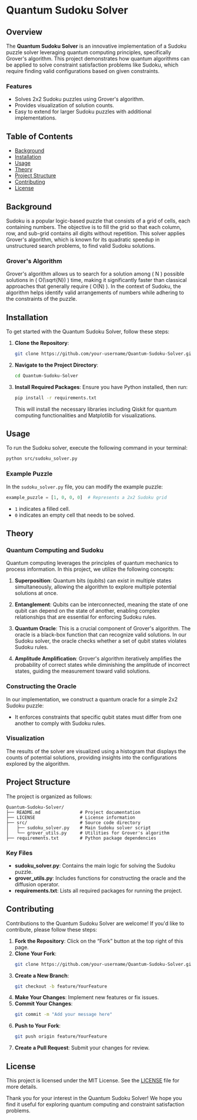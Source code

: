 # Quantum Sudoku Solver

## Overview

The **Quantum Sudoku Solver** is an innovative implementation of a Sudoku puzzle solver leveraging quantum computing principles, specifically Grover's algorithm. This project demonstrates how quantum algorithms can be applied to solve constraint satisfaction problems like Sudoku, which require finding valid configurations based on given constraints.

### Features
- Solves 2x2 Sudoku puzzles using Grover's algorithm.
- Provides visualization of solution counts.
- Easy to extend for larger Sudoku puzzles with additional implementations.

## Table of Contents
- [Background](#background)
- [Installation](#installation)
- [Usage](#usage)
- [Theory](#theory)
- [Project Structure](#project-structure)
- [Contributing](#contributing)
- [License](#license)

## Background

Sudoku is a popular logic-based puzzle that consists of a grid of cells, each containing numbers. The objective is to fill the grid so that each column, row, and sub-grid contains all digits without repetition. This solver applies Grover's algorithm, which is known for its quadratic speedup in unstructured search problems, to find valid Sudoku solutions.

### Grover's Algorithm

Grover's algorithm allows us to search for a solution among \( N \) possible solutions in \( O(\sqrt{N}) \) time, making it significantly faster than classical approaches that generally require \( O(N) \). In the context of Sudoku, the algorithm helps identify valid arrangements of numbers while adhering to the constraints of the puzzle.

## Installation

To get started with the Quantum Sudoku Solver, follow these steps:

1. **Clone the Repository**:
   ```bash
   git clone https://github.com/your-username/Quantum-Sudoku-Solver.git
   ```

2. **Navigate to the Project Directory**:
   ```bash
   cd Quantum-Sudoku-Solver
   ```

3. **Install Required Packages**:
   Ensure you have Python installed, then run:
   ```bash
   pip install -r requirements.txt
   ```

   This will install the necessary libraries including Qiskit for quantum computing functionalities and Matplotlib for visualizations.

## Usage

To run the Sudoku solver, execute the following command in your terminal:

```bash
python src/sudoku_solver.py
```

### Example Puzzle
In the `sudoku_solver.py` file, you can modify the example puzzle:
```python
example_puzzle = [1, 0, 0, 0]  # Represents a 2x2 Sudoku grid
```
- `1` indicates a filled cell.
- `0` indicates an empty cell that needs to be solved.

## Theory

### Quantum Computing and Sudoku

Quantum computing leverages the principles of quantum mechanics to process information. In this project, we utilize the following concepts:

1. **Superposition**: Quantum bits (qubits) can exist in multiple states simultaneously, allowing the algorithm to explore multiple potential solutions at once.

2. **Entanglement**: Qubits can be interconnected, meaning the state of one qubit can depend on the state of another, enabling complex relationships that are essential for enforcing Sudoku rules.

3. **Quantum Oracle**: This is a crucial component of Grover's algorithm. The oracle is a black-box function that can recognize valid solutions. In our Sudoku solver, the oracle checks whether a set of qubit states violates Sudoku rules.

4. **Amplitude Amplification**: Grover's algorithm iteratively amplifies the probability of correct states while diminishing the amplitude of incorrect states, guiding the measurement toward valid solutions.

### Constructing the Oracle

In our implementation, we construct a quantum oracle for a simple 2x2 Sudoku puzzle:
- It enforces constraints that specific qubit states must differ from one another to comply with Sudoku rules.

### Visualization

The results of the solver are visualized using a histogram that displays the counts of potential solutions, providing insights into the configurations explored by the algorithm.

## Project Structure

The project is organized as follows:

```
Quantum-Sudoku-Solver/
├── README.md               # Project documentation
├── LICENSE                 # License information
├── src/                    # Source code directory
│   ├── sudoku_solver.py    # Main Sudoku solver script
│   └── grover_utils.py     # Utilities for Grover's algorithm
├── requirements.txt        # Python package dependencies
```

### Key Files

- **sudoku_solver.py**: Contains the main logic for solving the Sudoku puzzle.
- **grover_utils.py**: Includes functions for constructing the oracle and the diffusion operator.
- **requirements.txt**: Lists all required packages for running the project.

## Contributing

Contributions to the Quantum Sudoku Solver are welcome! If you'd like to contribute, please follow these steps:

1. **Fork the Repository**: Click on the “Fork” button at the top right of this page.
2. **Clone Your Fork**:
   ```bash
   git clone https://github.com/your-username/Quantum-Sudoku-Solver.git
   ```
3. **Create a New Branch**:
   ```bash
   git checkout -b feature/YourFeature
   ```
4. **Make Your Changes**: Implement new features or fix issues.
5. **Commit Your Changes**:
   ```bash
   git commit -m "Add your message here"
   ```
6. **Push to Your Fork**:
   ```bash
   git push origin feature/YourFeature
   ```
7. **Create a Pull Request**: Submit your changes for review.

## License

This project is licensed under the MIT License. See the [LICENSE](LICENSE) file for more details.

Thank you for your interest in the Quantum Sudoku Solver! We hope you find it useful for exploring quantum computing and constraint satisfaction problems.
